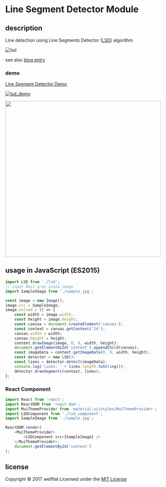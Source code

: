 # Line Segment Detector Module

## description

Line detection using Line Segments Detector ([LSD][IPOL]) algorithm

![lsd](https://raw.github.com/wiki/wellflat/imageprocessing-labs/images/lsd_apply.jpg)


see also [blog entry][entry]

### demo
[Line Segment Detector Demo](http://rest-term.com/labs/html5/lsd/index.html)

[![lsd_demo](https://raw.github.com/wiki/wellflat/imageprocessing-labs/images/lsd_demo.jpg)](http://rest-term.com/labs/html5/lsd/index.html)

<img src="https://raw.github.com/wiki/wellflat/imageprocessing-labs/images/lsd_demo.jpg" width="492" />

## usage in JavaScript (ES2015)
```js
import LSD from './lsd';
// input 8bit gray scale image
import SampleImage from './sample.jpg';

const image = new Image();
image.src = SampleImage;
image.onload = () => {
    const width = image.width;
    const height = image.height;
    const canvas = document.createElement('canvas');
    const context = canvas.getContext('2d');
    canvas.width = width;
    canvas.height = height;
    context.drawImage(image, 0, 0, width, height);
    document.getElementById('content').appendChild(canvas);
    const imageData = context.getImageData(0, 0, width, height);
    const detector = new LSD();
    const lines = detector.detect(imageData);
    console.log('lines: ' + lines.length.toString());
    detector.drawSegments(context, lines);
};
```

### React Component
```js
import React from 'react';
import ReactDOM from 'react-dom';
import MuiThemeProvider from 'material-ui/styles/MuiThemeProvider';
import LSDComponent from './lsd_component';
import SampleImage from './sample.jpg';

ReactDOM.render(
    <MuiThemeProvider>
        <LSDComponent src={SampleImage} />
    </MuiThemeProvider>,
    document.getElementById('content')
);
```


license
----------
Copyright &copy; 2017 wellflat Licensed under the [MIT License][MIT]

[MIT]: http://www.opensource.org/licenses/mit-license.php
[IPOL]: http://www.ipol.im/pub/art/2012/gjmr-lsd/
[entry]: http://rest-term.com/archives/3393/
